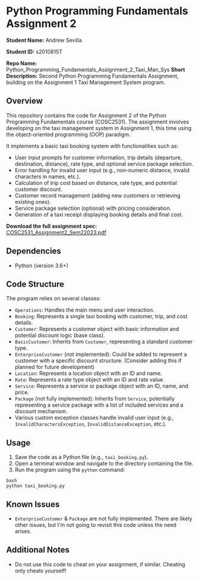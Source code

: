 # Python Programming Fundamentals Assignment 2
**Student Name:** Andrew Sevilla

**Student ID:** s2010815T

**Repo Name:** Python_Programming_Fundamentals_Assignment_2_Taxi_Man_Sys
**Short Description:** Second Python Programming Fundamentals Assignment, building on the Assignment 1 Taxi Management System program.

## Overview
This repository contains the code for Assignment 2 of the Python Programming Fundamentals course (COSC2531). The assignment involves developing on the taxi management system in Assignment 1, this time using the object-oriented programming (OOP) paradigm.

It implements a basic taxi booking system with functionalities such as:

* User input prompts for customer information, trip details (departure, destination, distance), rate type, and optional service package selection.
* Error handling for invalid user input (e.g., non-numeric distance, invalid characters in names, etc.).
* Calculation of trip cost based on distance, rate type, and potential customer discount.
* Customer record management (adding new customers or retrieving existing ones).
* Service package selection (optional) with pricing consideration.
* Generation of a taxi receipt displaying booking details and final cost.

**Download the full assignment spec:** [COSC2531_Assignment2_Sem22023.pdf](COSC2531_Assignment2_Sem22023.pdf)

## Dependencies
* Python (version 3.6+)

## Code Structure

The program relies on several classes:

* `Operations`: Handles the main menu and user interaction.
* `Booking`: Represents a single taxi booking with customer, trip, and cost details.
* `Customer`: Represents a customer object with basic information and potential discount logic (base class).
* `BasicCustomer`: Inherits from `Customer`, representing a standard customer type.
* `EnterpriseCustomer` (not implemented): Could be added to represent a customer with a specific discount structure. (Consider adding this if planned for future development)
* `Location`: Represents a location object with an ID and name.
* `Rate`: Represents a rate type object with an ID and rate value.
* `Service`: Represents a service or package object with an ID, name, and price.
* `Package` (not fully implemented): Inherits from `Service`, potentially representing a service package with a list of included services and a discount mechanism.
* Various custom exception classes handle invalid user input (e.g., `InvalidCharactersException`, `InvalidDistanceException`, etc.).


## Usage

1. Save the code as a Python file (e.g., `taxi_booking.py`).
2. Open a terminal window and navigate to the directory containing the file.
3. Run the program using the `python` command:

```
bash
python taxi_booking.py
```

## Known Issues
* `EnterpriseCustomer` & `Package` are not fully implemented. There are likely other issues, but I'm not going to revisit this code unless the need arises.

## Additional Notes
* Do not use this code to cheat on your assignment, if similar. Cheating only cheats yourself!
  

